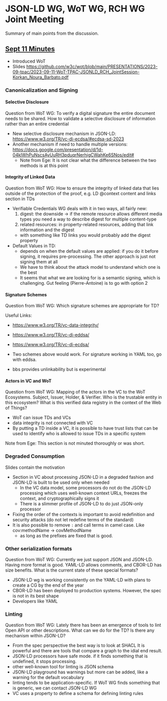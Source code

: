 # JSON-LD WG, WoT WG, RCH WG Joint Meeting

Summary of main points from the discussion.

## [Sept 11 Minutes](https://www.w3.org/2023/09/11-wot-minutes.html)

- Introduced WoT
- Slides https://github.com/w3c/wot/blob/main/PRESENTATIONS/2023-09-tpac/2023-09-11-WoT-TPAC-JSONLD_RCH_JointSession-Korkan_Noura_Barbato.pdf

### Canonicalization and Signing

#### Selective Disclosure

Question from WoT WG: To verify a digital signature the entire document needs to be shared. How to validate a selective disclosure of information rather than an entire credential

- New selective disclosure mechanism in JSON-LD:  https://www.w3.org/TR/vc-di-ecdsa/#ecdsa-sd-2023
- Another mechanism if need to handle multiple versions: https://docs.google.com/presentation/d/1d-04kIWhPuNscsAyUuRH3pduqrNerhigCWahKe6SNos/edit#
  - Note from Ege: It is not clear what the difference between the two methods is at this point
 
#### Integrity of Linked Data

Question from WoT WG: How to ensure the integrity of linked data that lies outside of the protection of the proof, e.g. LD @context content and links section in TDs

- Verifiable Credentials WG deals with it in two ways, all fairly new:
  1. digest: the downside -> if the remote resource allows different media types you need a way to describe digest for multiple content-type
  2. related resources: in property-related resources, adding that link information and the digest
  - with something like TD links you would probably add the digest property
- Default Values in TD:
  - depends on when the default values are applied: if you do it before signing, it requires pre-processing. The other approach is just not signing them at all
  - We have to think about the attack model to understand which one is the best
  - It seems that what we are looking for is a semantic signing, which is challenging. Gut feeling (Pierre-Antoine) is to go with option 2
 
#### Signature Schemes

Question from WoT WG: Which signature schemes are appropriate for TD?

Useful Links:

- https://www.w3.org/TR/vc-data-integrity/
- https://www.w3.org/TR/vc-di-eddsa/
- https://www.w3.org/TR/vc-di-ecdsa/

- Two schemes above would work. For signature working in YAML too, go with eddsa.
-  bbs provides unlinkability but is experimental

#### Actors in VC and WoT

Question from WoT WG: Mapping of the actors in the VC to the WoT Ecosystems. Subject, Issuer, Holder, & Verifier. Who is the trustable entity in this ecosystem?  What is this verified data registry in the context of the Web of Things?

- WoT can issue TDs and VCs
- data integrity is not connected with VC
- By putting a TD inside a VC, it is possible to have trust lists that can be used to identify who is allowed to issue TDs in a specific system

Note from Ege: This section is not minuted thoroughly or was short.

### Degraded Consumption

Slides contain the motivation

- Section in VC about processing JSON-LD in a degraded fashion and JSON-LD is built to be used only when needed
  - In the VC data model, some processors do not do the JSON-LD processing which uses well-known context URLs, freezes the context, and cryptographically signs it
  - There is a slimmer profile of JSON-LD to do just JSON-only processor
- Fixing the order of the contexts is important to avoid redefinition and security attacks (do not let redefine terms of the standard)
- It is also possible to remove `:` and call terms in camel case. Like cov:methodName -> covMethodName
  - as long as the prefixes are fixed that is good.
 
### Other serialization formats

Question from WoT WG: Currently we just support JSON and JSON-LD. Having more format is good. YAML-LD allows comments, and CBOR-LD has size benefits. What is the current state of these special formats?

- JSON-LD wg is working consistently on the YAML-LD with plans to create a CG by the end of the year
- CBOR-LD has been deployed to production systems. However, the spec is not in its best shape
- Developers like YAML

### Linting

Question from WoT WG: Lately there has been an emergence of tools to lint Open API or other descriptions. What can we do for the TD? Is there any mechanism within JSON-LD?

- From the spec perspective the best way is to look at SHACL It is powerful and there are tools that compare a graph to the idial end result.
- JSON-LD processors have safe mode. if it finds something that is undefined, it stops processing.
- other well-known tool for linting is JSON schema
- JSON-LD playground has warnings but more can be added,  like a warning for the default vocabulary
- linting tends to be application-specific. If WoT WG finds something that is generic, we can contact JSON-LD WG
- VC uses a property to define a schema for defining linting rules
